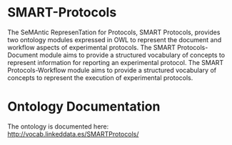 SMART-Protocols
===============
The SeMAntic RepresenTation for Protocols, SMART Protocols, provides two ontology modules expressed in OWL to represent the document and workflow aspects of experimental protocols. The SMART Protocols-Document module aims to provide a structured vocabulary of concepts to represent information for reporting an experimental protocol. The SMART Protocols-Workflow module aims to provide a structured vocabulary of concepts to represent the execution of experimental protocols.

Ontology Documentation
===============
The ontology is documented here: http://vocab.linkeddata.es/SMARTProtocols/
